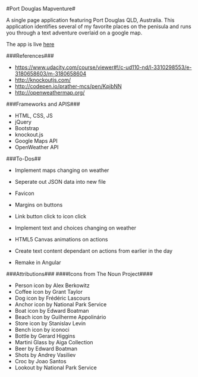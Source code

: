 #Port Douglas Mapventure#

A single page application featuring Port Douglas QLD, Australia. This application identifies several of my favorite places on the penisula and runs you through a text adventure overlaid on a google map.

The app is live <a href="http://taylornodell.com/mapventure/index.html" target="_blank">here</a>

###References###

* https://www.udacity.com/course/viewer#!/c-ud110-nd/l-3310298553/e-3180658603/m-3180658604
* http://knockoutjs.com/
* http://codepen.io/prather-mcs/pen/KpjbNN
* http://openweathermap.org/

###Frameworks and APIS###
* HTML, CSS, JS
* jQuery
* Bootstrap
* knockout.js
* Google Maps API
* OpenWeather API

###To-Dos##
* Implement maps changing on weather
* Seperate out JSON data into new file
* Favicon
* Margins on buttons
* Link button click to icon click

* Implement text and choices changing on weather
* HTML5 Canvas animations on actions
* Create text content dependant on actions from earlier in the day
* Remake in Angular

###Attributions###
####Icons from The Noun Project####
* Person icon by Alex Berkowitz
* Coffee icon by Grant Taylor
* Dog icon by Frédéric Lascours
* Anchor icon by National Park Service
* Boat icon by Edward Boatman
* Beach icon by Guilherme Appolinário
* Store icon by Stanislav Levin
* Bench icon by iconoci
* Bottle by Gerard Higgins
* Martini Glass by Aiga Collection
* Beer by Edward Boatman
* Shots by Andrey Vasiliev
* Croc by Joao Santos
* Lookout by National Park Service



